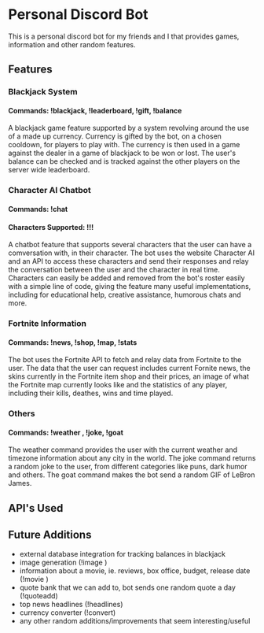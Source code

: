 # Personal Discord Bot
This is a personal discord bot for my friends and I that provides games, information and other random features.

## Features
### Blackjack System
#### Commands: !blackjack, !leaderboard, !gift, !balance
A blackjack game feature supported by a system revolving around the use of a made up currency. Currency is gifted by the bot, on a chosen cooldown, for players to play with. The currency is then used in a game against the dealer in a game of blackjack to be won or lost. The user's balance can be checked and is tracked against the other players on the server wide leaderboard.

### Character AI Chatbot
#### Commands: !chat
#### Characters Supported: !!!
A chatbot feature that supports several characters that the user can have a comversation with, in their character. The bot uses the website Character AI and an API to access these characters and send their responses and relay the conversation between the user and the character in real time. Characters can easily be added and removed from the bot's roster easily with a simple line of code, giving the feature many useful implementations, including for educational help, creative assistance, humorous chats and more.

### Fortnite Information
#### Commands: !news, !shop, !map, !stats <playerName>
The bot uses the Fortnite API to fetch and relay data from Fortnite to the user. The data that the user can request includes current Fornite news, the skins currently in the Fortnite item shop and their prices, an image of what the Fortnite map currently looks like and the statistics of any player, including their kills, deathes, wins and time played.

### Others
#### Commands: !weather <cityName>, !joke, !goat
The weather command provides the user with the current weather and timezone information about any city in the world.
The joke command returns a random joke to the user, from different categories like puns, dark humor and others.
The goat command makes the bot send a random GIF of LeBron James.

## API's Used

## Future Additions
- external database integration for tracking balances in blackjack
- image generation (!image <prompt>)
- information about a movie, ie. reviews, box office, budget, release date (!movie <movieName>)
- quote bank that we can add to, bot sends one random quote a day (!quoteadd)
- top news headlines (!headlines)
- currency converter (!convert)
- any other random additions/improvements that seem interesting/useful

